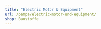 ```yaml
---
title: "Electric Motor & Equipment"
url: /pampa/electric-motor-und-equipment/
shop: Baustoffe
---
```

